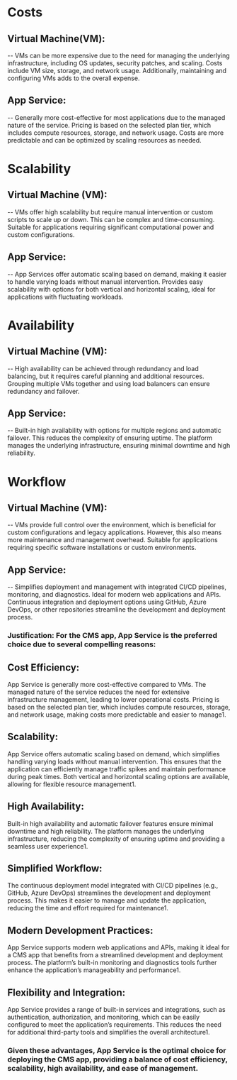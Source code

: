 # Costs

## Virtual Machine(VM):
-- VMs can be more expensive due to the need for managing the underlying infrastructure, including OS updates, security patches, and scaling. Costs include VM size, storage, and network usage. Additionally, maintaining and configuring VMs adds to the overall expense.

## App Service:
-- Generally more cost-effective for most applications due to the managed nature of the service. Pricing is based on the selected plan tier, which includes compute resources, storage, and network usage. Costs are more predictable and can be optimized by scaling resources as needed.

# Scalability

## Virtual Machine (VM):
-- VMs offer high scalability but require manual intervention or custom scripts to scale up or down. This can be complex and time-consuming. Suitable for applications requiring significant computational power and custom configurations.

## App Service:
-- App Services offer automatic scaling based on demand, making it easier to handle varying loads without manual intervention. Provides easy scalability with options for both vertical and horizontal scaling, ideal for applications with fluctuating workloads.

# Availability

## Virtual Machine (VM):
-- High availability can be achieved through redundancy and load balancing, but it requires careful planning and additional resources. Grouping multiple VMs together and using load balancers can ensure redundancy and failover.

## App Service:
-- Built-in high availability with options for multiple regions and automatic failover. This reduces the complexity of ensuring uptime. The platform manages the underlying infrastructure, ensuring minimal downtime and high reliability.

# Workflow

## Virtual Machine (VM):
-- VMs provide full control over the environment, which is beneficial for custom configurations and legacy applications. However, this also means more maintenance and management overhead. Suitable for applications requiring specific software installations or custom environments.

## App Service:
-- Simplifies deployment and management with integrated CI/CD pipelines, monitoring, and diagnostics. Ideal for modern web applications and APIs. Continuous integration and deployment options using GitHub, Azure DevOps, or other repositories streamline the development and deployment process.

### Justification: For the CMS app, App Service is the preferred choice due to several compelling reasons:

## Cost Efficiency: 

App Service is generally more cost-effective compared to VMs. The managed nature of the service reduces the need for extensive infrastructure management, leading to lower operational costs. Pricing is based on the selected plan tier, which includes compute resources, storage, and network usage, making costs more predictable and easier to manage1.

## Scalability:

App Service offers automatic scaling based on demand, which simplifies handling varying loads without manual intervention. This ensures that the application can efficiently manage traffic spikes and maintain performance during peak times. Both vertical and horizontal scaling options are available, allowing for flexible resource management1.

## High Availability:

Built-in high availability and automatic failover features ensure minimal downtime and high reliability. The platform manages the underlying infrastructure, reducing the complexity of ensuring uptime and providing a seamless user experience1.

## Simplified Workflow:

The continuous deployment model integrated with CI/CD pipelines (e.g., GitHub, Azure DevOps) streamlines the development and deployment process. This makes it easier to manage and update the application, reducing the time and effort required for maintenance1.

## Modern Development Practices:

App Service supports modern web applications and APIs, making it ideal for a CMS app that benefits from a streamlined development and deployment process. The platform’s built-in monitoring and diagnostics tools further enhance the application’s manageability and performance1.

## Flexibility and Integration:

App Service provides a range of built-in services and integrations, such as authentication, authorization, and monitoring, which can be easily configured to meet the application’s requirements. This reduces the need for additional third-party tools and simplifies the overall architecture1.


###  Given these advantages, App Service is the optimal choice for deploying the CMS app, providing a balance of cost efficiency, scalability, high availability, and ease of management.
